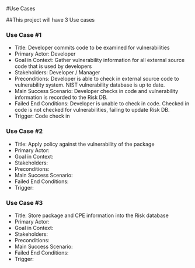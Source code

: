 #Use Cases

##This project will have 3 Use cases

### Use Case #1

* Title: Developer commits code to be examined for vulnerabilities 
* Primary Actor: Developer
* Goal in Context: Gather vulnerability information for all external source code that is used by developers
* Stakeholders: Developer / Manager
* Preconditions: Developer is able to check in external source code to vulnerability system. NIST vulnerability database is up to date. 
* Main Success Scenario: Developer checks in code and vulnerability information is recorded to the Risk DB. 
* Failed End Conditions: Developer is unable to check in code. Checked in code is not checked for vulnerabilities, failing to update Risk DB. 
* Trigger: Code check in 

### Use Case #2

* Title: Apply policy against the vulnerability of the package 
* Primary Actor: 
* Goal in Context: 
* Stakeholders: 
* Preconditions: 
* Main Success Scenario: 
* Failed End Conditions:  
* Trigger: 

### Use Case #3

* Title: Store package and CPE information into the Risk database 
* Primary Actor: 
* Goal in Context: 
* Stakeholders: 
* Preconditions: 
* Main Success Scenario: 
* Failed End Conditions:  
* Trigger: 

